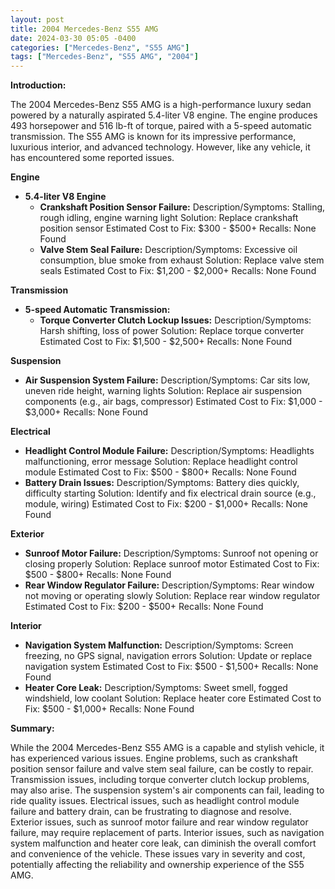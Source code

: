 ```yaml
---
layout: post
title: 2004 Mercedes-Benz S55 AMG
date: 2024-03-30 05:05 -0400
categories: ["Mercedes-Benz", "S55 AMG"]
tags: ["Mercedes-Benz", "S55 AMG", "2004"]
---
```

**Introduction:**

The 2004 Mercedes-Benz S55 AMG is a high-performance luxury sedan powered by a naturally aspirated 5.4-liter V8 engine. The engine produces 493 horsepower and 516 lb-ft of torque, paired with a 5-speed automatic transmission. The S55 AMG is known for its impressive performance, luxurious interior, and advanced technology. However, like any vehicle, it has encountered some reported issues.

**Engine**

* **5.4-liter V8 Engine**
    * **Crankshaft Position Sensor Failure:**
        Description/Symptoms: Stalling, rough idling, engine warning light
        Solution: Replace crankshaft position sensor
        Estimated Cost to Fix: $300 - $500+
        Recalls: None Found
    * **Valve Stem Seal Failure:**
        Description/Symptoms: Excessive oil consumption, blue smoke from exhaust
        Solution: Replace valve stem seals
        Estimated Cost to Fix: $1,200 - $2,000+
        Recalls: None Found

**Transmission**

* **5-speed Automatic Transmission:**
    * **Torque Converter Clutch Lockup Issues:**
        Description/Symptoms: Harsh shifting, loss of power
        Solution: Replace torque converter
        Estimated Cost to Fix: $1,500 - $2,500+
        Recalls: None Found

**Suspension**

* **Air Suspension System Failure:**
        Description/Symptoms: Car sits low, uneven ride height, warning lights
        Solution: Replace air suspension components (e.g., air bags, compressor)
        Estimated Cost to Fix: $1,000 - $3,000+
        Recalls: None Found

**Electrical**

* **Headlight Control Module Failure:**
        Description/Symptoms: Headlights malfunctioning, error message
        Solution: Replace headlight control module
        Estimated Cost to Fix: $500 - $800+
        Recalls: None Found
* **Battery Drain Issues:**
        Description/Symptoms: Battery dies quickly, difficulty starting
        Solution: Identify and fix electrical drain source (e.g., module, wiring)
        Estimated Cost to Fix: $200 - $1,000+
        Recalls: None Found

**Exterior**

* **Sunroof Motor Failure:**
        Description/Symptoms: Sunroof not opening or closing properly
        Solution: Replace sunroof motor
        Estimated Cost to Fix: $500 - $800+
        Recalls: None Found
* **Rear Window Regulator Failure:**
        Description/Symptoms: Rear window not moving or operating slowly
        Solution: Replace rear window regulator
        Estimated Cost to Fix: $200 - $500+
        Recalls: None Found

**Interior**

* **Navigation System Malfunction:**
        Description/Symptoms: Screen freezing, no GPS signal, navigation errors
        Solution: Update or replace navigation system
        Estimated Cost to Fix: $500 - $1,500+
        Recalls: None Found
* **Heater Core Leak:**
        Description/Symptoms: Sweet smell, fogged windshield, low coolant
        Solution: Replace heater core
        Estimated Cost to Fix: $500 - $1,000+
        Recalls: None Found

**Summary:**

While the 2004 Mercedes-Benz S55 AMG is a capable and stylish vehicle, it has experienced various issues. Engine problems, such as crankshaft position sensor failure and valve stem seal failure, can be costly to repair. Transmission issues, including torque converter clutch lockup problems, may also arise. The suspension system's air components can fail, leading to ride quality issues. Electrical issues, such as headlight control module failure and battery drain, can be frustrating to diagnose and resolve. Exterior issues, such as sunroof motor failure and rear window regulator failure, may require replacement of parts. Interior issues, such as navigation system malfunction and heater core leak, can diminish the overall comfort and convenience of the vehicle. These issues vary in severity and cost, potentially affecting the reliability and ownership experience of the S55 AMG.
